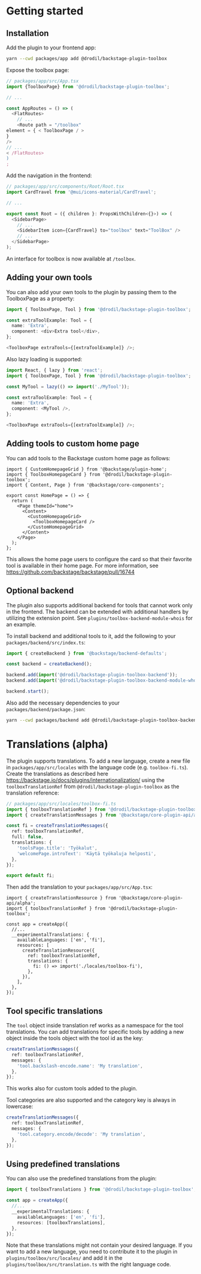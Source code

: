 # Getting started

## Installation

Add the plugin to your frontend app:

```bash
yarn --cwd packages/app add @drodil/backstage-plugin-toolbox
```

Expose the toolbox page:

```ts
// packages/app/src/App.tsx
import {ToolboxPage} from '@drodil/backstage-plugin-toolbox';

// ...

const AppRoutes = () => (
  <FlatRoutes>
    // ...
    <Route path = "/toolbox"
element = { < ToolboxPage / >
}
/>
// ...
< /FlatRoutes>
)
;
```

Add the navigation in the frontend:

```ts
// packages/app/src/components/Root/Root.tsx
import CardTravel from '@mui/icons-material/CardTravel';

// ...

export const Root = ({ children }: PropsWithChildren<{}>) => (
  <SidebarPage>
    // ...
    <SidebarItem icon={CardTravel} to="toolbox" text="ToolBox" />
    // ...
  </SidebarPage>
);
```

An interface for toolbox is now available at `/toolbox`.

## Adding your own tools

You can also add your own tools to the plugin by passing them to the ToolboxPage as a property:

```ts
import { ToolboxPage, Tool } from '@drodil/backstage-plugin-toolbox';

const extraToolExample: Tool = {
  name: 'Extra',
  component: <div>Extra tool</div>,
};

<ToolboxPage extraTools={[extraToolExample]} />;
```

Also lazy loading is supported:

```ts
import React, { lazy } from 'react';
import { ToolboxPage, Tool } from '@drodil/backstage-plugin-toolbox';

const MyTool = lazy(() => import('./MyTool'));

const extraToolExample: Tool = {
  name: 'Extra',
  component: <MyTool />,
};

<ToolboxPage extraTools={[extraToolExample]} />;
```

## Adding tools to custom home page

You can add tools to the Backstage custom home page as follows:

```tsx
import { CustomHomepageGrid } from '@backstage/plugin-home';
import { ToolboxHomepageCard } from '@drodil/backstage-plugin-toolbox';
import { Content, Page } from '@backstage/core-components';

export const HomePage = () => {
  return (
    <Page themeId="home">
      <Content>
        <CustomHomepageGrid>
          <ToolboxHomepageCard />
        </CustomHomepageGrid>
      </Content>
    </Page>
  );
};
```

This allows the home page users to configure the card so that their favorite tool is available in their home page.
For more information, see https://github.com/backstage/backstage/pull/16744

## Optional backend

The plugin also supports additional backend for tools that cannot work only in the frontend. The backend can be extended
with
additional handlers by utilizing the extension point. See `plugins/toolbox-backend-module-whois` for an example.

To install backend and additional tools to it, add the following to your `packages/backend/src/index.ts`:

```ts
import { createBackend } from '@backstage/backend-defaults';

const backend = createBackend();

backend.add(import('@drodil/backstage-plugin-toolbox-backend'));
backend.add(import('@drodil/backstage-plugin-toolbox-backend-module-whois'));

backend.start();
```

Also add the necessary dependencies to your `packages/backend/package.json`:

```bash
yarn --cwd packages/backend add @drodil/backstage-plugin-toolbox-backend @drodil/backstage-plugin-toolbox-backend-module-whois
```

# Translations (alpha)

The plugin supports translations. To add a new language, create a new file in `packages/app/src/locales` with the
language code (e.g. `toolbox-fi.ts`).
Create the translations as described here https://backstage.io/docs/plugins/internationalization/ using the
`toolboxTranslationRef` from `@drodil/backstage-plugin-toolbox` as the translation reference:

```ts
// packages/app/src/locales/toolbox-fi.ts
import { toolboxTranslationRef } from '@drodil/backstage-plugin-toolbox';
import { createTranslationMessages } from '@backstage/core-plugin-api/alpha';

const fi = createTranslationMessages({
  ref: toolboxTranslationRef,
  full: false,
  translations: {
    'toolsPage.title': 'Työkalut',
    'welcomePage.introText': 'Käytä työkaluja helposti',
  },
});

export default fi;
```

Then add the translation to your `packages/app/src/App.tsx`:

```tsx
import { createTranslationResource } from '@backstage/core-plugin-api/alpha';
import { toolboxTranslationRef } from '@drodil/backstage-plugin-toolbox';

const app = createApp({
  //...
  __experimentalTranslations: {
    availableLanguages: ['en', 'fi'],
    resources: [
      createTranslationResource({
        ref: toolboxTranslationRef,
        translations: {
          fi: () => import('./locales/toolbox-fi'),
        },
      }),
    ],
  },
});
```

## Tool specific translations

The `tool` object inside translation ref works as a namespace for the tool translations. You can add translations for
specific tools by adding a new object inside the tools object with the tool id as the key:

```ts
createTranslationMessages({
  ref: toolboxTranslationRef,
  messages: {
    'tool.backslash-encode.name': 'My translation',
  },
});
```

This works also for custom tools added to the plugin.

Tool categories are also supported and the category key is always in lowercase:

```ts
createTranslationMessages({
  ref: toolboxTranslationRef,
  messages: {
    'tool.category.encode/decode': 'My translation',
  },
});
```

## Using predefined translations

You can also use the predefined translations from the plugin:

```ts
import { toolboxTranslations } from '@drodil/backstage-plugin-toolbox';

const app = createApp({
  //...
  __experimentalTranslations: {
    availableLanguages: ['en', 'fi'],
    resources: [toolboxTranslations],
  },
});
```

Note that these translations might not contain your desired language. If you want to add a new language, you need to
contribute it to the plugin in `plugins/toolbox/src/locales/` and add it in the `plugins/toolbox/src/translation.ts`
with the right language code.
